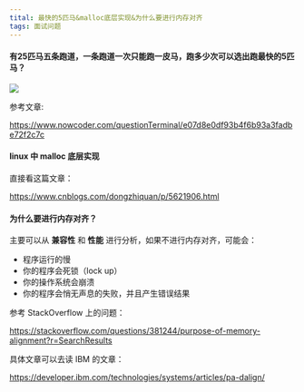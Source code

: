 ```yaml
---
tital: 最快的5匹马&malloc底层实现&为什么要进行内存对齐
tags: 面试问题
---
```




#### 有25匹马五条跑道，一条跑道一次只能跑一皮马，跑多少次可以选出跑最快的5匹马？

![](https://hairrrrr.github.io/assets/2020-09-27-1.jpg)

参考文章:

https://www.nowcoder.com/questionTerminal/e07d8e0df93b4f6b93a3fadbe72f2c7c





#### linux 中 malloc 底层实现

直接看这篇文章：

https://www.cnblogs.com/dongzhiquan/p/5621906.html



#### 为什么要进行内存对齐？

主要可以从 **兼容性** 和 **性能** 进行分析，如果不进行内存对齐，可能会：

- 程序运行的慢
- 你的程序会死锁（lock up）
- 你的操作系统会崩溃
- 你的程序会悄无声息的失败，并且产生错误结果

参考 StackOverflow 上的问题：

https://stackoverflow.com/questions/381244/purpose-of-memory-alignment?r=SearchResults

具体文章可以去读 IBM 的文章：

https://developer.ibm.com/technologies/systems/articles/pa-dalign/ 















